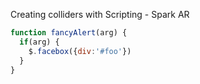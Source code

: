 Creating colliders with Scripting - Spark AR

```javascript
function fancyAlert(arg) {
  if(arg) {
    $.facebox({div:'#foo'})
  }
}
```
